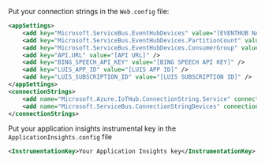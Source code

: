 ﻿
Put your connection strings in the `Web.config` file:

```xml
<appSettings>
	<add key="Microsoft.ServiceBus.EventHubDevices" value="[EVENTHUB NAME]" />
	<add key="Microsoft.ServiceBus.EventHubDevices.PartitionCount" value="[EVENTHUB PARTITION COUNT]" />
	<add key="Microsoft.ServiceBus.EventHubDevices.ConsumerGroup" value="[EVENTHUB PRODUCTION CONSUMER GROUP]" />
	<add key="API.URL" value="[API URL]" />
	<add key="BING_SPEECH_API_KEY" value="[BING SPEECH API KEY]" />
    <add key="LUIS_APP_ID" value="[LUIS APP ID]" />
    <add key="LUIS_SUBSCRIPTION_ID" value="[LUIS SUBSCRIPTION ID]" />
</appSettings>
<connectionStrings>
	<add name="Microsoft.Azure.IoTHub.ConnectionString.Service" connectionString="[IOT HUB CONNECTION STRING]" />
	<add name="Microsoft.ServiceBus.ConnectionStringDevices" connectionString="[EVENTHUB CONNECTION STRING]" />
</connectionStrings>

```

Put your application insights instrumental key in the `ApplicationInsights.config` file

```xml
<InstrumentationKey>Your Application Insights key</InstrumentationKey>
```





  